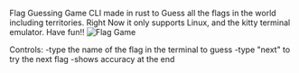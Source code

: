 Flag Guessing Game CLI made in rust to Guess all the flags in the world including territories. Right Now it only supports Linux, and the kitty terminal emulator. Have fun!!
![Flag Game](https://github.com/user-attachments/assets/2f2a807a-0d2a-4f58-afc3-7ed99433724f)



Controls:
-type the name of the flag in the terminal to guess
-type "next" to try the next flag
-shows accuracy at the end
